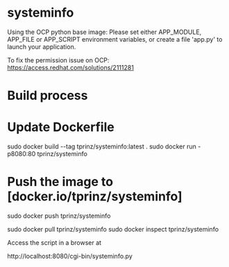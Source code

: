 # systeminfo

Using the OCP python base image:
Please set either APP_MODULE, APP_FILE or APP_SCRIPT environment variables, or create a file 'app.py' to launch your application.

To fix the permission issue on OCP:
https://access.redhat.com/solutions/2111281

# Build process

# Update Dockerfile

sudo docker build --tag tprinz/systeminfo:latest .
sudo docker run -p8080:80 tprinz/systeminfo

# Push the image to [docker.io/tprinz/systeminfo]

sudo docker push tprinz/systeminfo



sudo docker pull tprinz/systeminfo
sudo docker inspect tprinz/systeminfo

Access the script in a browser at

http://localhost:8080/cgi-bin/systeminfo.py


